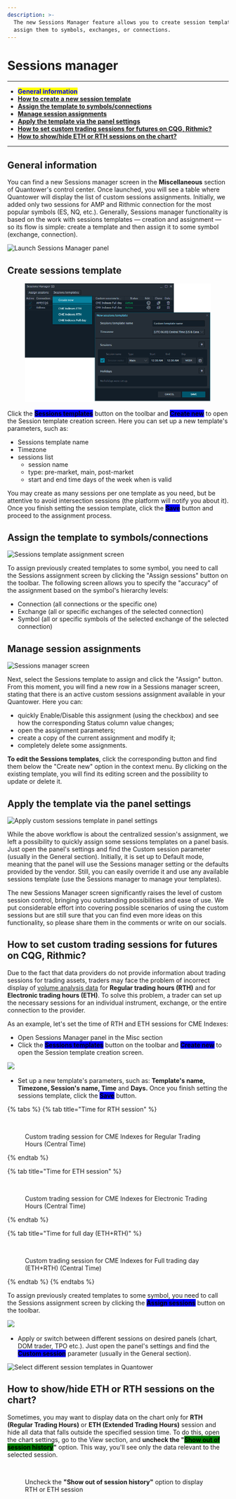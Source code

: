 ```yaml
---
description: >-
  The new Sessions Manager feature allows you to create session templates and
  assign them to symbols, exchanges, or connections.
---
```


# Sessions manager

***

* <mark style="color:blue;">**General information**</mark>
* [**How to create a new session template**](sessions-manager.md#create-sessions-template)
* [**Assign the template to symbols/connections**](sessions-manager.md#assign-the-template-to-symbols-connections)
* [**Manage session assignments**](sessions-manager.md#manage-session-assignments)
* [**Apply the template via the panel settings**](sessions-manager.md#apply-the-template-via-the-panel-settings)
* [**How to set custom trading sessions for futures on CQG, Rithmic?**](sessions-manager.md#how-to-set-custom-trading-sessions-for-futures-on-cqg-rithmic)
* [**How to show/hide ETH or RTH sessions on the chart?**](sessions-manager.md#how-to-show-hide-eth-or-rth-sessions-on-the-chart)

***

## General information

You can find a new Sessions manager screen in the **Miscellaneous** section of Quantower's control center. Once launched, you will see a table where Quantower will display the list of custom sessions assignments. Initially, we added only two sessions for AMP and Rithmic connection for the most popular symbols (ES, NQ, etc.). Generally, Sessions manager functionality is based on the work with sessions templates — creation and assignment — so its flow is simple: create a template and then assign it to some symbol (exchange, connection).

![Launch Sessions Manager panel](<../.gitbook/assets/image (1) (2) (1) (1) (1).png>)

## Create sessions template

<figure><img src="../.gitbook/assets/image (2) (1) (1) (1) (1) (1) (1) (1) (1).png" alt=""><figcaption></figcaption></figure>

Click the <mark style="background-color:blue;">**Sessions templates**</mark> button on the toolbar and <mark style="background-color:blue;">**Create new**</mark> to open the Session template creation screen. Here you can set up a new template's parameters, such as:&#x20;

* Sessions template name
* Timezone&#x20;
* sessions list&#x20;
  * session name&#x20;
  * type: pre-market, main, post-market&#x20;
  * start and end time days of the week when is valid

You may create as many sessions per one template as you need, but be attentive to avoid intersection sessions (the platform will notify you about it). Once you finish setting the session template, click the <mark style="background-color:blue;">**Save**</mark> button and proceed to the assignment process.

## Assign the template to symbols/connections

![Sessions template assignment screen](<../.gitbook/assets/image2 (2).png>)

To assign previously created templates to some symbol, you need to call the Sessions assignment screen by clicking the "Assign sessions" button on the toolbar. The following screen allows you to specify the "accuracy" of the assignment based on the symbol's hierarchy levels:

* Connection (all connections or the specific one)&#x20;
* Exchange (all or specific exchanges of the selected connection)&#x20;
* Symbol (all or specific symbols of the selected exchange of the selected connection)

## Manage session assignments

![Sessions manager screen](../.gitbook/assets/image4.png)

Next, select the Sessions template to assign and click the "Assign" button. From this moment, you will find a new row in a Sessions manager screen, stating that there is an active custom sessions assignment available in your Quantower. Here you can:&#x20;

* quickly Enable/Disable this assignment (using the checkbox) and see how the corresponding Status column value changes;&#x20;
* open the assignment parameters;&#x20;
* create a copy of the current assignment and modify it;&#x20;
* completely delete some assignments.

**To edit the Sessions templates**, click the corresponding button and find them below the "Create new" option in the context menu. By clicking on the existing template, you will find its editing screen and the possibility to update or delete it.

## Apply the template via the panel settings

![Apply custom sessions template in panel settings](<../.gitbook/assets/image1 (1).png>)

While the above workflow is about the centralized session's assignment, we left a possibility to quickly assign some sessions templates on a panel basis. Just open the panel's settings and find the Custom session parameter (usually in the General section). Initially, it is set up to Default mode, meaning that the panel will use the Sessions manager setting or the defaults provided by the vendor. Still, you can easily override it and use any available sessions template (use the Sessions manager to manage your templates).

The new Sessions Manager screen significantly raises the level of custom session control, bringing you outstanding possibilities and ease of use. We put considerable effort into covering possible scenarios of using the custom sessions but are still sure that you can find even more ideas on this functionality, so please share them in the comments or write on our socials.

## **How to set custom trading sessions for futures on CQG, Rithmic?**

Due to the fact that data providers do not provide information about trading sessions for trading assets, traders may face the problem of incorrect display of [volume analysis data](../analytics-panels/chart/volume-analysis-tools/) for **Regular trading hours (RTH)** and for **Electronic trading hours (ETH)**. To solve this problem, a trader can set up the necessary sessions for an individual instrument, exchange, or the entire connection to the provider.

As an example, let's set the time of RTH and ETH sessions for CME Indexes:

* Open Sessions Manager panel in the Misc section
* Click the <mark style="background-color:blue;">**Sessions templates**</mark> button on the toolbar and <mark style="background-color:blue;">**Create new**</mark> to open the Session template creation screen.

![](<../.gitbook/assets/image (357) (1).png>)

* Set up a new template's parameters, such as: **Template's name, Timezone, Session's name, Time** and **Days.** Once you finish setting the sessions template, click the <mark style="background-color:blue;">**Save**</mark> button.

{% tabs %}
{% tab title="Time for RTH session" %}
<figure><img src="../.gitbook/assets/image (1) (2) (1) (1).png" alt=""><figcaption><p>Custom trading session for CME Indexes for Regular Trading Hours (Central Time)</p></figcaption></figure>
{% endtab %}

{% tab title="Time for ETH session" %}
<figure><img src="../.gitbook/assets/image (1) (3) (1).png" alt=""><figcaption><p>Custom trading session for CME Indexes for Electronic Trading Hours (Central Time)</p></figcaption></figure>
{% endtab %}

{% tab title="Time for full day (ETH+RTH)" %}
<figure><img src="../.gitbook/assets/image (2) (2).png" alt=""><figcaption><p>Custom trading session for CME Indexes for Full trading day (ETH+RTH) (Central Time)</p></figcaption></figure>
{% endtab %}
{% endtabs %}

To assign previously created templates to some symbol, you need to call the Sessions assignment screen by clicking the <mark style="background-color:blue;">**Assign sessions**</mark> button on the toolbar.

![](<../.gitbook/assets/image (359) (1).png>)

* Apply or switch between different sessions on desired panels (chart, DOM trader, TPO etc.). Just open the panel's settings and find the <mark style="background-color:blue;">**Custom session**</mark> parameter (usually in the General section).

![Select different session templates in Quantower](<../.gitbook/assets/image (354).png>)

## **How to show/hide ETH or RTH sessions on the chart?**

Sometimes, you may want to display data on the chart only for **RTH (Regular Trading Hours)** or **ETH (Extended Trading Hours)** session and hide all data that falls outside the specified session time. To do this, open the chart settings, go to the View section, and **uncheck the "**<mark style="background-color:green;">**Show out of session history**</mark>**"** option. This way, you'll see only the data relevant to the selected session.

<figure><img src="../.gitbook/assets/image (373).png" alt=""><figcaption><p>Uncheck the <strong>"Show out of session history"</strong> option to display RTH or ETH session</p></figcaption></figure>
